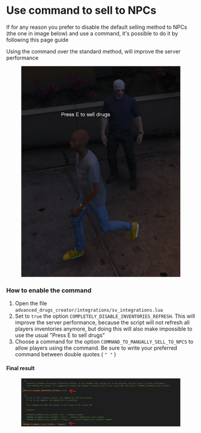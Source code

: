 # Use command to sell to NPCs

If for any reason you prefer to disable the default selling method to NPCs (the one in image below) and use a command, it's possible to do it by following this page guide

Using the command over the standard method, will improve the server performance

<figure><img src="../.gitbook/assets/immagine.png" alt=""><figcaption></figcaption></figure>

### How to enable the command

1. Open the file `advanced_drugs_creator/integrations/sv_integrations.lua`
2. Set to `true` the option `COMPLETELY_DISABLE_INVENTORIES_REFRESH`. This will improve the server performance, because the script will not refresh all players inventories anymore, but doing this will also make impossible to use the usual "Press E to sell drugs"
3. Choose a command for the option `COMMAND_TO_MANUALLY_SELL_TO_NPCS` to allow players using the command. Be sure to write your preferred command  between double quotes ( `" "` )

#### Final result

<figure><img src="../.gitbook/assets/immagine (1).png" alt=""><figcaption></figcaption></figure>

